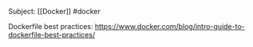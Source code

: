Subject: [[Docker]] #docker   

Dockerfile best practices:
https://www.docker.com/blog/intro-guide-to-dockerfile-best-practices/